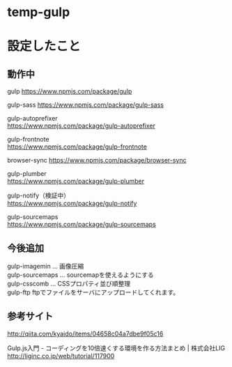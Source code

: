 # temp-gulp

# 設定したこと

## 動作中
gulp
https://www.npmjs.com/package/gulp

gulp-sass
https://www.npmjs.com/package/gulp-sass

gulp-autoprefixer  
https://www.npmjs.com/package/gulp-autoprefixer

gulp-frontnote  
https://www.npmjs.com/package/gulp-frontnote

browser-sync
https://www.npmjs.com/package/browser-sync

gulp-plumber  
https://www.npmjs.com/package/gulp-plumber

gulp-notify（検証中）  
https://www.npmjs.com/package/gulp-notify

gulp-sourcemaps  
https://www.npmjs.com/package/gulp-sourcemaps


## 今後追加
gulp-imagemin … 画像圧縮  
gulp-sourcemaps … sourcemapを使えるようにする  
gulp-csscomb … CSSプロパティ並び順整理  
gulp-ftp ftpでファイルをサーバにアップロードしてくれます。  

## 参考サイト

http://qiita.com/kyaido/items/04658c04a7dbe9f05c16

Gulp.js入門 - コーディングを10倍速くする環境を作る方法まとめ | 株式会社LIG  
http://liginc.co.jp/web/tutorial/117900


